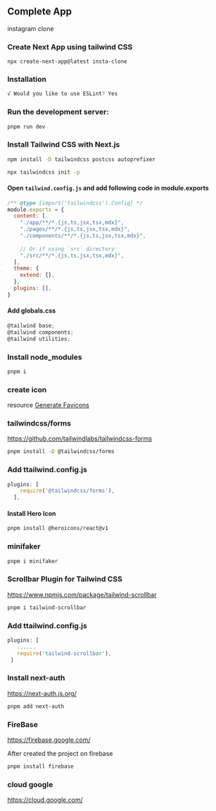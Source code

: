 ## Complete App
instagram clone

### Create Next App using tailwind CSS
    npx create-next-app@latest insta-clone

### Installation

``` sh
√ Would you like to use ESLint? Yes
```

### Run the development server:

```sh
pnpm run dev
```

### Install Tailwind CSS with Next.js

```sh
npm install -D tailwindcss postcss autoprefixer
```

```sh
npx tailwindcss init -p
```

#### Open `tailwind.config.js` and add following code in module.exports
```js
/** @type {import('tailwindcss').Config} */
module.exports = {
  content: [
    "./app/**/*.{js,ts,jsx,tsx,mdx}",
    "./pages/**/*.{js,ts,jsx,tsx,mdx}",
    "./components/**/*.{js,ts,jsx,tsx,mdx}",
 
    // Or if using `src` directory:
    "./src/**/*.{js,ts,jsx,tsx,mdx}",
  ],
  theme: {
    extend: {},
  },
  plugins: [],
}
```
#### Add globals.css

```js
@tailwind base;
@tailwind components;
@tailwind utilities;
```

### Install node_modules

``` sh
pnpm i
```
 ### create icon 
resource [Generate Favicons](https://favicon.io/)

### tailwindcss/forms
https://github.com/tailwindlabs/tailwindcss-forms

```sh
pnpm install -D @tailwindcss/forms
```
 ### Add ttailwind.config.js
```js
plugins: [
    require('@tailwindcss/forms'),
  ],
```

#### Install Hero Icon
```sh
pnpm install @heroicons/react@v1
```

### minifaker

 ```sh
 pnpm i minifaker
```

### Scrollbar Plugin for Tailwind CSS
https://www.npmjs.com/package/tailwind-scrollbar

```sh
pnpm i tailwind-scrollbar
```

 ### Add ttailwind.config.js

 ```js
 plugins: [
    ......
    require('tailwind-scrollbar'),
  ]
 ```

 ### Install next-auth
https://next-auth.js.org/

```sh
pnpm add next-auth
```

### FireBase

https://firebase.google.com/

 After created the project on firebase

```sh
pnpm install firebase
```

### cloud google 
https://cloud.google.com/
